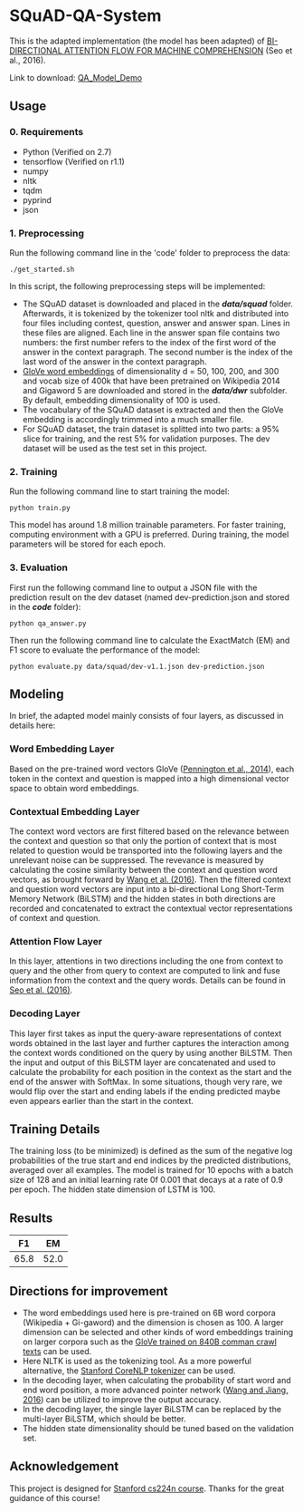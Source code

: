 # SQuAD-QA-System
This is the adapted implementation (the model has been adapted) of [BI-DIRECTIONAL ATTENTION FLOW FOR MACHINE COMPREHENSION](https://arxiv.org/abs/1611.01603) (Seo et al., 2016).

Link to download: [QA_Model_Demo](https://drive.google.com/open?id=16z7sRcWzgW7-nSk3laHU8csbgVqsWihG)

## Usage
### 0. Requirements
- Python (Verified on 2.7)
- tensorflow (Verified on r1.1)
- numpy
- nltk
- tqdm
- pyprind
- json

### 1. Preprocessing
Run the following command line in the 'code' folder to preprocess the data:

```
./get_started.sh
```

In this script, the following preprocessing steps will be implemented:
- The SQuAD dataset is downloaded and placed in the **_data/squad_** folder. Afterwards, it is tokenized by the tokenizer tool nltk and distributed into four files including contest, question, answer and answer span. Lines in these files are aligned. Each line in the answer span file contains two numbers: the first number refers to the index of the first word of the answer in the context paragraph. The second number is the index of the last word of the answer in the context paragraph.
- [GloVe word embeddings](https://nlp.stanford.edu/projects/glove/) of dimensionality d = 50, 100, 200, and 300 and vocab size of 400k that have been pretrained on Wikipedia 2014 and Gigaword 5 are downloaded and stored in the **_data/dwr_** subfolder. By default, embedding dimensionality of 100 is used.
- The vocabulary of the SQuAD dataset is extracted and then the GloVe embedding is accordingly trimmed into a much smaller file.
- For SQuAD dataset, the train dataset is splitted into two parts: a 95% slice for training, and the rest 5% for validation purposes. The dev dataset will be used as the test set in this project.

### 2. Training
Run the following command line to start training the model:

```
python train.py
```

This model has around 1.8 million trainable parameters. For faster training, computing environment with a GPU is preferred. During training, the model parameters will be stored for each epoch.

### 3. Evaluation
First run the following command line to output a JSON file with the prediction result on the dev dataset (named dev-prediction.json and stored in the **_code_** folder):

```
python qa_answer.py
```

Then run the following command line to calculate the ExactMatch (EM) and F1 score to evaluate the performance of the model:

```
python evaluate.py data/squad/dev-v1.1.json dev-prediction.json
```

## Modeling
In brief, the adapted model mainly consists of four layers, as discussed in details here:

### Word Embedding Layer
Based on the pre-trained word vectors GloVe ([Pennington et al., 2014](https://nlp.stanford.edu/pubs/glove.pdf)), each token in the context and question is mapped into a high dimensional vector space to obtain word embeddings.

### Contextual Embedding Layer
The context word vectors are first filtered based on the relevance between the context and question so that only the portion of context that is most related to question would be transported into the following layers and the unrelevant noise can be suppressed. The revevance is measured by calculating the cosine similarity between the context and question word vectors, as brought forward by [Wang et al. (2016)](https://arxiv.org/abs/1612.04211).
Then the filtered context and question word vectors are input into a bi-directional Long Short-Term Memory Network (BiLSTM) and the hidden states in both directions are recorded and concatenated to extract the contextual vector representations of context and question.

### Attention Flow Layer
In this layer, attentions in two directions including the one from context to query and the other from query to context are computed to link and fuse information from the context and the query words. Details can be found in [Seo et al. (2016)](https://arxiv.org/abs/1611.01603).

### Decoding Layer
This layer first takes as input the query-aware representations of context words obtained in the last layer and further captures the interaction among the context words conditioned on the query by using another BiLSTM. Then the input and output of this BiLSTM layer are concatenated and used to calculate the probability for each position in the context as the start and the end of the answer with SoftMax. In some situations, though very rare, we would flip over the start and ending labels if the ending predicted maybe even appears earlier than the start in the context. 

## Training Details
The training loss (to be minimized) is defined as the sum of the negative log probabilities of the true start and end indices by the predicted distributions, averaged over all examples.
The model is trained for 10 epochs with a batch size of 128 and an initial learning rate 0f 0.001 that decays at a rate of 0.9 per epoch. The hidden state dimension of LSTM is 100.

## Results
| F1 | EM |
|----|----|
| 65.8 | 52.0 |

## Directions for improvement
- The word embeddings used here is pre-trained on 6B word corpora (Wikipedia + Gi-gaword) and the dimension is chosen as 100. A larger dimension can be selected and other kinds of word embeddings training on larger corpora such as the [GloVe trained on 840B comman crawl texts](https://nlp.stanford.edu/projects/glove/) can be used.
- Here NLTK is used as the tokenizing tool. As a more powerful alternative, the [Stanford CoreNLP tokenizer](https://nlp.stanford.edu/software/tokenizer.html) can be used.
- In the decoding layer, when calculating the probability of start word and end word position, a more advanced pointer network ([Wang and Jiang, 2016](https://arxiv.org/abs/1608.07905)) can be utilized to improve the output accuracy.
- In the decoding layer, the single layer BiLSTM can be replaced by the multi-layer BiLSTM, which should be better.
- The hidden state dimensionality should be tuned based on the validation set.

## Acknowledgement
This project is designed for [Stanford cs224n course](http://web.stanford.edu/class/cs224n/). Thanks for the great guidance of this course!
